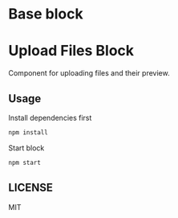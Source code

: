 # Base block
# Upload Files Block

Component for uploading files and their preview.

## Usage

Install dependencies first

```bash
npm install
```
Start block

```bash
npm start
```
## LICENSE

MIT
